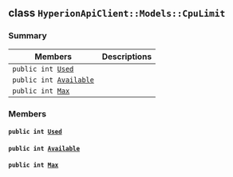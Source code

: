 ## class `HyperionApiClient::Models::CpuLimit` 

### Summary

 Members                        | Descriptions                                
--------------------------------|---------------------------------------------
`public int `[`Used`](#class_hyperion_api_client_1_1_models_1_1_cpu_limit_1ad431db80eec1fd252e52e4168511a052) | 
`public int `[`Available`](#class_hyperion_api_client_1_1_models_1_1_cpu_limit_1a033a627d8d1544cc5c4bf22a3f69fdeb) | 
`public int `[`Max`](#class_hyperion_api_client_1_1_models_1_1_cpu_limit_1a2c6a422f799e2d05c6c0df52afc04796) | 

### Members

#### `public int `[`Used`](#class_hyperion_api_client_1_1_models_1_1_cpu_limit_1ad431db80eec1fd252e52e4168511a052) 

#### `public int `[`Available`](#class_hyperion_api_client_1_1_models_1_1_cpu_limit_1a033a627d8d1544cc5c4bf22a3f69fdeb) 

#### `public int `[`Max`](#class_hyperion_api_client_1_1_models_1_1_cpu_limit_1a2c6a422f799e2d05c6c0df52afc04796) 

